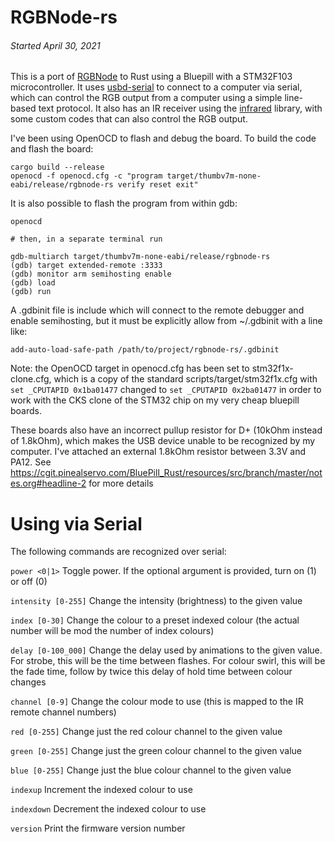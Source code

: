  
RGBNode-rs
==========

###### *Started April 30, 2021*

This is a port of [RGBNode](https://github.com/transistorfet/rgbnode) to Rust using a Bluepill with a STM32F103
microcontroller.  It uses [usbd-serial](https://github.com/mvirkkunen/usbd-serial) to connect to a computer via
serial, which can control the RGB output from a computer using a simple line-based text protocol.  It also has
an IR receiver using the [infrared](https://github.com/jkristell/infrared) library, with some custom codes that
can also control the RGB output.

I've been using OpenOCD to flash and debug the board.  To build the code and flash the board:
```
cargo build --release
openocd -f openocd.cfg -c "program target/thumbv7m-none-eabi/release/rgbnode-rs verify reset exit"
```

It is also possible to flash the program from within gdb:
```
openocd

# then, in a separate terminal run

gdb-multiarch target/thumbv7m-none-eabi/release/rgbnode-rs
(gdb) target extended-remote :3333
(gdb) monitor arm semihosting enable
(gdb) load
(gdb) run
```

A .gdbinit file is include which will connect to the remote debugger and enable semihosting, but it must be explicitly
allow from ~/.gdbinit with a line like:
```
add-auto-load-safe-path /path/to/project/rgbnode-rs/.gdbinit
```

Note: the OpenOCD target in openocd.cfg has been set to stm32f1x-clone.cfg, which is a copy of the standard
scripts/target/stm32f1x.cfg with `set _CPUTAPID 0x1ba01477` changed to `set _CPUTAPID 0x2ba01477` in order to work with
the CKS clone of the STM32 chip on my very cheap bluepill boards.

These boards also have an incorrect pullup resistor for D+ (10kOhm instead of 1.8kOhm), which makes the USB device
unable to be recognized by my computer.  I've attached an external 1.8kOhm resistor between 3.3V and PA12.  See
https://cgit.pinealservo.com/BluePill_Rust/resources/src/branch/master/notes.org#headline-2 for more details


Using via Serial
================

The following commands are recognized over serial:

`power <0|1>`
    Toggle power.  If the optional argument is provided, turn on (1) or off (0)

`intensity [0-255]`
    Change the intensity (brightness) to the given value

`index [0-30]`
    Change the colour to a preset indexed colour (the actual number will be mod the number of index colours)

`delay [0-100_000]`
    Change the delay used by animations to the given value.  For strobe, this will be the time between flashes.
    For colour swirl, this will be the fade time, follow by twice this delay of hold time between colour changes

`channel [0-9]`
    Change the colour mode to use (this is mapped to the IR remote channel numbers)

`red [0-255]`
    Change just the red colour channel to the given value

`green [0-255]`
    Change just the green colour channel to the given value

`blue [0-255]`
    Change just the blue colour channel to the given value

`indexup`
    Increment the indexed colour to use

`indexdown`
    Decrement the indexed colour to use

`version`
    Print the firmware version number

